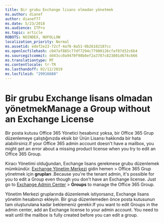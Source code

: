 ```yaml
---
title: Bir grubu Exchange lisans olmadan yönetmek
ms.author: dianef
author: dianef77
ms.date: 5/23/2018
ms.audience: ITPro
ms.topic: article
ROBOTS: NOINDEX, NOFOLLOW
localization_priority: Normal
ms.assetid: edef2e23-72cf-4a76-8a51-0b26182187cc
ms.openlocfilehash: c047af885c77df7294c77900126cfaf87d32c6b4
ms.sourcegitcommit: dd43cc0a9470f98b8ef2a3787c823801d674c666
ms.translationtype: MT
ms.contentlocale: tr-TR
ms.lasthandoff: 02/12/2019
ms.locfileid: "29916688"
---
```

# <a name="manage-a-group-without-an-exchange-license"></a><span data-ttu-id="92571-102">Bir grubu Exchange lisans olmadan yönetmek</span><span class="sxs-lookup"><span data-stu-id="92571-102">Manage a Group without an Exchange License</span></span>

<span data-ttu-id="92571-103">Bir posta kutusu Office 365 Yönetici hesabınız yoksa, bir Office 365 Grup düzenlemeye çalıştığınızda eksik bir Ürün Lisansı hakkında bir hata alabilirsiniz.</span><span class="sxs-lookup"><span data-stu-id="92571-103">If your Office 365 admin account doesn't have a mailbox, you might get an error about a missing product license when you try to edit an Office 365 Group.</span></span>
  
<span data-ttu-id="92571-p101">Kiracı Yönetimi olduğundan, Exchange lisans gerekmese grubu düzenlemek mümkündür. [Exchange Yönetim Merkezi](https://outlook.office365.com/ecp.aspx) gidin hemen \> Office 365 Grup yönetmek için **grupları** .</span><span class="sxs-lookup"><span data-stu-id="92571-p101">Because you're the tenant admin, it's possible for you to edit a Group even though you don't have an Exchange license. Just go to [Exchange Admin Center](https://outlook.office365.com/ecp.aspx) \> **Groups** to manage the Office 365 Group.</span></span> 
  
<span data-ttu-id="92571-p102">Yönetim Merkezi gruplarında düzenlemek istiyorsanız, Exchange lisans yönetim hesabınızı ekleyin. Bir grup düzenlemeden önce posta kutusunun tam oluşturulana kadar beklemeniz gerekir.</span><span class="sxs-lookup"><span data-stu-id="92571-p102">If you want to edit Groups in the admin center, add an Exchange license to your admin account. You need to wait until the mailbox is fully created before you can edit a group.</span></span>
  

